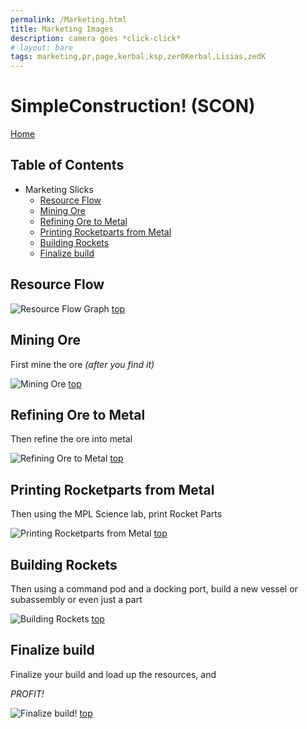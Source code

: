 ```yaml
---
permalink: /Marketing.html
title: Marketing Images
description: camera goes *click-click*
# layout: bare
tags: marketing,pr,page,kerbal,ksp,zer0Kerbal,Lisias,zedK
---
```


<!-- Marketing.md v1.0.0.0
SimpleConstruction! (SCON)
created: 13 Apr 2022
updated: 

based upon work by LisiasT -->

# SimpleConstruction! (SCON)

[Home](./index.md)

## Table of Contents

* Marketing Slicks
  * [Resource Flow](#Resource-Flow)
  * [Mining Ore](#Mining-Ore)
  * [Refining Ore to Metal](#Refining-Ore-to-Metal)
  * [Printing Rocketparts from Metal](#Printing-Rocketparts-from-Metal)
  * [Building Rockets](#Building-Rockets)
  * [Finalize build](#Finalize-build)

## Resource Flow

![Resource Flow Graph](https://i.postimg.cc/QNqdw7wp/Simple-Construction-resource-Flow.png)
[top](#Table-of-Contents)

## Mining Ore

First mine the ore *(after you find it)*

![Mining Ore][IMG:hero:2a]
[top](#Table-of-Contents)

## Refining Ore to Metal

Then refine the ore into metal

![Refining Ore to Metal][IMG:hero:2b]
[top](#Table-of-Contents)

## Printing Rocketparts from Metal

Then using the MPL Science lab, print Rocket Parts

![Printing Rocketparts from Metal][IMG:hero:2c]
[top](#Table-of-Contents)

## Building Rockets

Then using a command pod and a docking port, build a new vessel or subassembly or even just a part

![Building Rockets][IMG:hero:2d]
[top](#Table-of-Contents)

## Finalize build

Finalize your build and load up the resources, and

*PROFIT!*

![Finalize build!][IMG:hero:2e]
[top](#Table-of-Contents)

[IMG:hero:2a]: https://i.imgur.com/zqg2qcv.png "Mining Ore"
[IMG:hero:2b]: https://i.imgur.com/R6IYn5V.png "Refining Ore to Metal"
[IMG:hero:2c]: https://i.imgur.com/jhbus6m.png "Printing Rocketparts from Metal"
[IMG:hero:2d]: https://i.imgur.com/6v9gwma.png "Building Rockets"
[IMG:hero:2e]: https://i.imgur.com/nmq46HA.png "Finalize build!"

<!-- this file CC BY-ND 4.0 by zer0Kerbal -->

